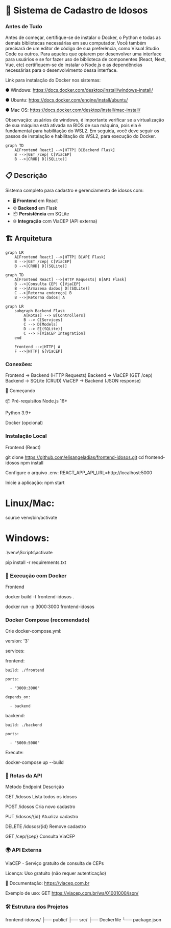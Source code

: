 # 🧓 Sistema de Cadastro de Idosos

### Antes de Tudo

Antes de começar, certifique-se de instalar o Docker, o Python e todas as demais bibliotecas necessárias em seu computador. Você também precisará de um editor de código de sua preferência, como Visual Studio Code ou outros. Para aqueles que optarem por desenvolver uma interface para usuários e se for fazer uso de biblioteca de componentes (React, Next, Vue, etc) certifiquem-se de instalar o Node.js e as dependências necessárias para o desenvolvimento dessa interface.

Link para instalação do Docker nos sistemas:

● Windows: https://docs.docker.com/desktop/install/windows-install/

● Ubuntu: https://docs.docker.com/engine/install/ubuntu/

● Mac OS: https://docs.docker.com/desktop/install/mac-install/

Observação: usuários de windows, é importante verificar se a virtualização de sua máquina está ativada na BIOS de sua máquina, pois ela é fundamental para habilitação do WSL2. Em seguida, você deve seguir os passos de instalação e habilitação do WSL2, para execução do Docker.

```mermaid
graph TD
    A[Frontend React] -->|HTTP| B[Backend Flask]
    B -->|GET /cep| C[ViaCEP]
    B -->|CRUD| D[(SQLite)]
```

## 📋 Descrição
Sistema completo para cadastro e gerenciamento de idosos com:
- 🖥️ **Frontend** em React
- ⚙️ **Backend** em Flask
- 📦 **Persistência** em SQLite
- 🌐 **Integração** com ViaCEP (API externa)

## 🏗️ Arquitetura

```mermaid
graph LR
    A[Frontend React] -->|HTTP| B[API Flask]
    B -->|GET /cep| C[ViaCEP]
    B -->|CRUD| D[(SQLite)]
```

```mermaid
graph TD
    A[Frontend React] -->|HTTP Requests| B[API Flask]
    B -->|Consulta CEP| C[ViaCEP]
    B -->|Armazena dados| D[(SQLite)]
    C -->|Retorna endereço| B
    B -->|Retorna dados| A
```

```mermaid
graph LR
    subgraph Backend Flask
        A[Rotas] --> B[Controllers]
        B --> C[Services]
        C --> D[Models]
        D --> E[(SQLite)]
        C --> F[ViaCEP Integration]
    end
    
    Frontend -->|HTTP| A
    F -->|HTTP| G[ViaCEP]
```

### Conexões:

Frontend → Backend (HTTP Requests)
Backend → ViaCEP (GET /cep)
Backend → SQLite (CRUD)
ViaCEP → Backend (JSON response)

🚀 Começando

📦 Pré-requisitos
Node.js 16+

Python 3.9+

Docker (opcional)


### Instalação Local

Frontend (React)

git clone https://github.com/elisangeladias/frontend-idosos.git
cd frontend-idosos
npm install

Configure o arquivo .env:
REACT_APP_API_URL=http://localhost:5000

Inicie a aplicação:
npm start

# Linux/Mac:
source venv/bin/activate

# Windows:
.\venv\Scripts\activate

pip install -r requirements.txt


### 🐳 Execução com Docker

Frontend

docker build -t frontend-idosos .

docker run -p 3000:3000 frontend-idosos



### Docker Compose (recomendado)

Crie docker-compose.yml:

version: '3'

services:

  frontend:
  
    build: ./frontend
    
    ports:
    
      - "3000:3000"
      
    depends_on:
    
      - backend
      
  backend:
  
    build: ./backend
    
    ports:
    
      - "5000:5000"
      
Execute:

docker-compose up --build


### 📡 Rotas da API

Método	Endpoint	Descrição

GET	    /idosos	  Lista todos os idosos

POST	  /idosos	  Cria novo cadastro

PUT	   /idosos/{id} Atualiza cadastro

DELETE	/idosos/{id} Remove cadastro

GET	    /cep/{cep}	Consulta ViaCEP


### 🌍 API Externa

ViaCEP - Serviço gratuito de consulta de CEPs

Licença: Uso gratuito (não requer autenticação)

🔗 Documentação: https://viacep.com.br

Exemplo de uso: GET https://viacep.com.br/ws/01001000/json/


### 🛠️ Estrutura dos Projetos

frontend-idosos/
├── public/
├── src/
├── Dockerfile
└── package.json

